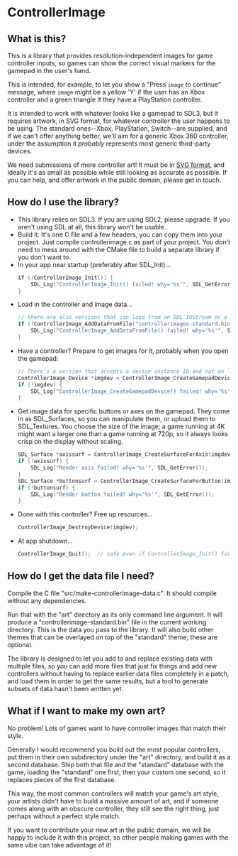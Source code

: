# ControllerImage

## What is this?

This is a library that provides resolution-independent images for game
controller inputs, so games can show the correct visual markers for the
gamepad in the user's hand.

This is intended, for example, to let you show a "Press `image` to continue"
message, where `image` might be a yellow 'Y' if the user has an Xbox
controller and a green triangle if they have a PlayStation controller.

It is intended to work with whatever looks like a gamepad to SDL3, but it
requires artwork, in SVG format, for whatever controller the user happens to
be using. The standard ones--Xbox, PlayStation, Switch--are supplied, and if
we can't offer anything better, we'll aim for a generic Xbox 360 controller,
under the assumption it _probably_ represents most generic third-party devices.

We need submissions of more controller art! It must be in
[SVG format](https://en.wikipedia.org/wiki/SVG), and ideally it's as small as
possible while still looking as accurate as possible. If you can help,
and offer artwork in the public domain, please get in touch.

## How do I use the library?

- This library relies on SDL3. If you are using SDL2, please upgrade. If you
  aren't using SDL at all, this library won't be usable.
- Build it. It's one C file and a few headers, you can copy them into your
  project. Just compile controllerimage.c as part of your project. You don't
  need to mess around with the CMake file to build a separate library if you
  don't want to.
- In your app near startup (preferably after SDL_Init)...
  ```c
  if (!ControllerImage_Init()) {
      SDL_Log("ControllerImage_Init() failed! why='%s'", SDL_GetError());
  }
  ```
- Load in the controller and image data...
  ```c
  // there are also versions that can load from an SDL_IOStream or a memory buffer...
  if (!ControllerImage_AddDataFromFile("controllerimages-standard.bin")) {
      SDL_Log("ControllerImage_AddDataFromFile() failed! why='%s'", SDL_GetError());
  }
  ```
- Have a controller? Prepare to get images for it, probably when you open the gamepad:
  ```c
  // There's a version that accepts a device instance ID and not an `SDL_Gamepad *`, too.
  ControllerImage_Device *imgdev = ControllerImage_CreateGamepadDevice(mySdlGamepad);
  if (!imgdev) {
      SDL_Log("ControllerImage_CreateGamepadDevice() failed! why='%s'", SDL_GetError());
  }
  ```
- Get image data for specific buttons or axes on the gamepad. They come in as
  SDL_Surfaces, so you can manipulate them, or upload them to SDL_Textures.
  You choose the size of the image; a game running at 4K might want a larger
  one than a game running at 720p, so it always looks crisp on the display
  without scaling.
  ```c
  SDL_Surface *axissurf = ControllerImage_CreateSurfaceForAxis(imgdev, SDL_GAMEPAD_AXIS_LEFTX, 100, 100);
  if (!axissurf) {
      SDL_Log("Render axis failed! why='%s'", SDL_GetError());
  }
  SDL_Surface *buttonsurf = ControllerImage_CreateSurfaceForButton(imgdev, SDL_GAMEPAD_BUTTON_GUIDE, 100, 100);
  if (!buttonsurf) {
      SDL_Log("Render button failed! why='%s'", SDL_GetError());
  }
  ```
- Done with this controller? Free up resources...
  ```c
  ControllerImage_DestroyDevice(imgdev);
  ```
- At app shutdown...
  ```c
  ControllerImage_Quit();  // safe even if ControllerImage_Init() failed!
  ```

## How do I get the data file I need?

Compile the C file "src/make-controllerimage-data.c". It should compile
without any dependencies.

Run that with the "art" directory as its only command line argument.
It will produce a "controllerimage-standard.bin" file in the current working
directory. This is the data you pass to the library. It will also build other
themes that can be overlayed on top of the "standard" theme; these are
optional.

The library is designed to let you add to and replace existing data with
multiple files, so you can add more files that just fix things and add new
controllers without having to replace earlier data files completely in a
patch, and load them in order to get the same results, but a tool to generate
subsets of data hasn't been written yet.


## What if I want to make my own art?

No problem! Lots of games want to have controller images that match their
style.

Generally I would recommend you build out the most popular controllers, put
them in their own subdirectory under the "art" directory, and build it as
a second database. Ship both that file and the "standard" database with the
game, loading the "standard" one first, then your custom one second, so it
replaces pieces of the first database.

This way, the most common controllers will match your game's art style, your
artists didn't have to build a massive amount of art, and if someone comes
along with an obscure controller, they still see the right thing, just perhaps
without a perfect style match.

If you want to contribute your new art in the public domain, we will be happy
to include it with this project, so other people making games with the same
vibe can take advantage of it!

